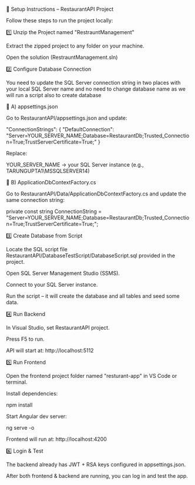 📖 Setup Instructions – RestaurantAPI Project

Follow these steps to run the project locally:

1️⃣ Unzip the Project named "RestrauntManagement"

Extract the zipped project to any folder on your machine.

Open the solution (RestrauntManagement.sln) 

2️⃣ Configure Database Connection

You need to update the SQL Server connection string in two places with your local SQL Server name and no need to change database name as we will run a script also to create database

🔹 A) appsettings.json

Go to RestaurantAPI/appsettings.json and update:

"ConnectionStrings": {
  "DefaultConnection": "Server=YOUR_SERVER_NAME;Database=RestaurantDb;Trusted_Connection=True;TrustServerCertificate=True;"
}


Replace:

YOUR_SERVER_NAME → your SQL Server instance (e.g., TARUNGUPTA1\\MSSQLSERVER14)


🔹 B) ApplicationDbContextFactory.cs

Go to RestaurantAPI/Data/ApplicationDbContextFactory.cs and update the same connection string:

private const string ConnectionString =
    "Server=YOUR_SERVER_NAME;Database=RestaurantDb;Trusted_Connection=True;TrustServerCertificate=True;";

3️⃣ Create Database from Script

Locate the SQL script file RestaurantAPI/DatabaseTestScript/DatabaseScript.sql provided in the project.

Open SQL Server Management Studio (SSMS).

Connect to your SQL Server instance.

Run the script – it will create the database and all tables and seed some data.

4️⃣ Run Backend

In Visual Studio, set RestaurantAPI project.

Press F5 to run.

API will start at: http://localhost:5112

5️⃣ Run Frontend

Open the frontend project folder named "resturant-app" in VS Code or terminal.

Install dependencies:

npm install


Start Angular dev server:

ng serve -o


Frontend will run at: http://localhost:4200

6️⃣ Login & Test

The backend already has JWT + RSA keys configured in appsettings.json.

After both frontend & backend are running, you can log in and test the app.

